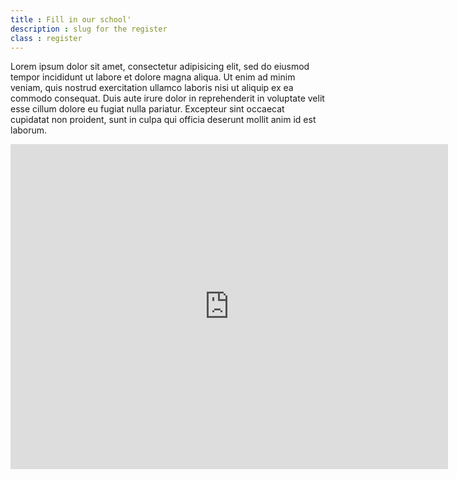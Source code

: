 ```yaml
---
title : Fill in our school'
description : slug for the register
class : register
---
```


Lorem ipsum dolor sit amet, consectetur adipisicing elit, sed do eiusmod tempor incididunt ut labore et dolore magna aliqua. Ut enim ad minim veniam, quis nostrud exercitation ullamco laboris nisi ut aliquip ex ea commodo consequat. Duis aute irure dolor in reprehenderit in voluptate velit esse cillum dolore eu fugiat nulla pariatur. Excepteur sint occaecat cupidatat non proident, sunt in culpa qui officia deserunt mollit anim id est laborum.

<iframe src="https://docs.google.com/forms/d/e/1FAIpQLScnr25HjkkBpikbpitqg0Tya1aof6yYQMpVK6q7wKJooWX3wQ/viewform?embedded=true" width="700" height="520" frameborder="0" marginheight="0" marginwidth="0">Cargando…</iframe>
